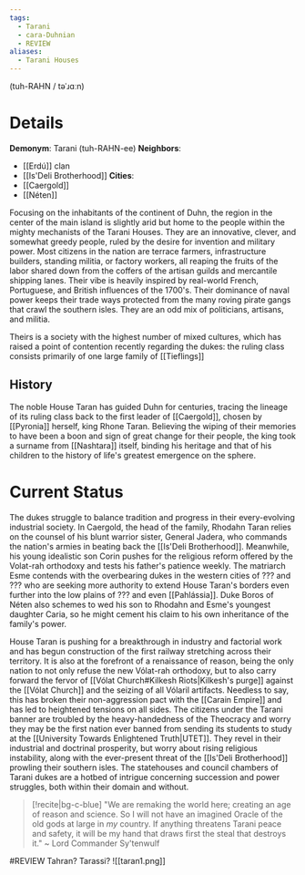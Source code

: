 ```yaml
---
tags:
  - Tarani
  - cara-Duhnian
  - REVIEW
aliases:
  - Tarani Houses
---
```

(tuh-RAHN / təˈɹɑːn)
# Details
**Demonym**: Tarani (tuh-RAHN-ee)
**Neighbors**:
- [[Erdú]] clan
- [[Is'Deli Brotherhood]]
**Cities**:
- [[Caergold]]
- [[Néten]]

Focusing on the inhabitants of the continent of Duhn, the region in the center of the main island is slightly arid but home to the people within the mighty mechanists of the Tarani Houses. They are an innovative, clever, and somewhat greedy people, ruled by the desire for invention and military power. Most citizens in the nation are terrace farmers, infrastructure builders, standing militia, or factory workers, all reaping the fruits of the labor shared down from the coffers of the artisan guilds and mercantile shipping lanes. Their vibe is heavily inspired by real-world French, Portuguese, and British influences of the 1700's. Their dominance of naval power keeps their trade ways protected from the many roving pirate gangs that crawl the southern isles. They are an odd mix of politicians, artisans, and militia.

Theirs is a society with the highest number of mixed cultures, which has raised a point of contention recently regarding the dukes: the ruling class consists primarily of one large family of [[Tieflings]]

## History
The noble House Taran has guided Duhn for centuries, tracing the lineage of its ruling class back to the first leader of [[Caergold]], chosen by [[Pyronia]] herself, king Rhone Taran. Believing the wiping of their memories to have been a boon and sign of great change for their people, the king took a surname from [[Nashtara]] itself, binding his heritage and that of his children to the history of life's greatest emergence on the sphere.


# Current Status
The dukes struggle to balance tradition and progress in their every-evolving industrial society. In Caergold, the head of the family, Rhodahn Taran relies on the counsel of his blunt warrior sister, General Jadera, who commands the nation's armies in beating back the [[Is'Deli Brotherhood]]. Meanwhile, his young idealistic son Corin pushes for the religious reform offered by the Volat-rah orthodoxy and tests his father's patience weekly. The matriarch Esme contends with the overbearing dukes in the western cities of ??? and ??? who are seeking more authority to extend House Taran's borders even further into the low plains of ??? and even [[Pahlássia]]. 
Duke Boros of Néten also schemes to wed his son to Rhodahn and Esme's youngest daughter Caria, so he might cement his claim to his own inheritance of the family's power. 

House Taran is pushing for a breakthrough in industry and factorial work and has begun construction of the first railway stretching across their territory. 
It is also at the forefront of a renaissance of reason, being the only nation to not only refuse the new Vólat-rah orthodoxy, but to also carry forward the fervor of [[Vólat Church#Kilkesh Riots|Kilkesh's purge]] against the [[Vólat Church]] and the seizing of all Vólaril artifacts. Needless to say, this has broken their non-aggression pact with the [[Carain Empire]] and has led to heightened tensions on all sides. 
  The citizens under the Tarani banner are troubled by the heavy-handedness of the Theocracy and worry they may be the first nation ever banned from sending its students to study at the [[University Towards Enlightened Truth|UTET]]. They revel in their industrial and doctrinal prosperity, but worry about rising religious instability, along with the ever-present threat of the [[Is'Deli Brotherhood]] prowling their southern isles. The statehouses and council chambers of Tarani dukes are a hotbed of intrigue concerning succession and power struggles, both within their domain and without.

> [!recite|bg-c-blue] "We are remaking the world here; creating an age of reason and science. So I will not have an imagined Oracle of the old gods at large in *my* country. If anything threatens Tarani peace and safety, it will be my hand that draws first the steal that destroys it."
> ~ Lord Commander Sy'tenwulf

#REVIEW 
Tahran? Tarassi? 
![[taran1.png]]